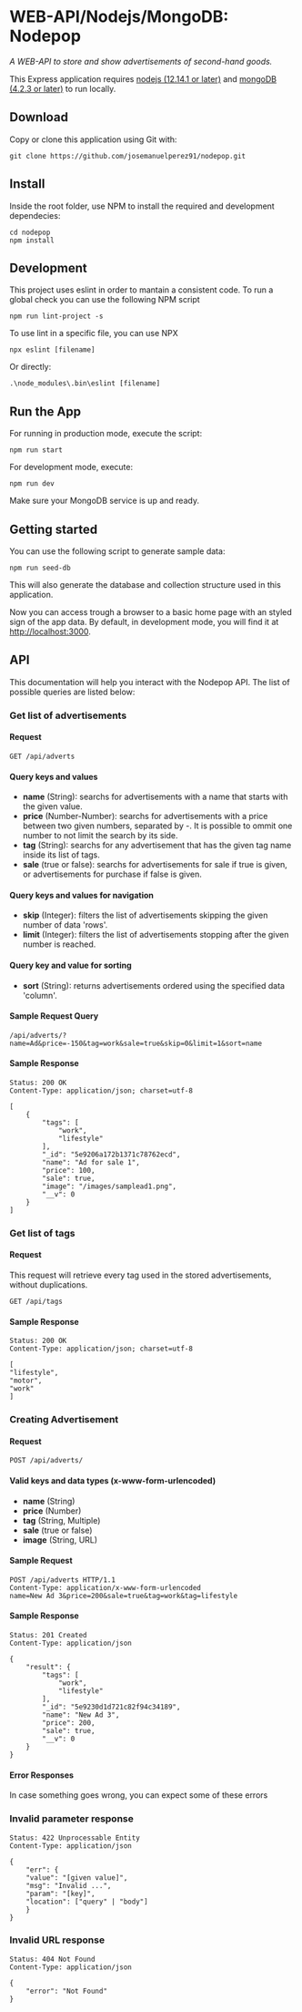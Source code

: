 # WEB-API/Nodejs/MongoDB: Nodepop

_A WEB-API to store and show advertisements of second-hand goods._

This Express application requires [nodejs (12.14.1 or later)](https://nodejs.org/en/download/)
and [mongoDB (4.2.3 or later)](https://www.mongodb.com/download-center)
to run locally.

## Download

Copy or clone this application using Git with:

    git clone https://github.com/josemanuelperez91/nodepop.git

## Install

Inside the root folder, use NPM to install the required and development dependecies:

    cd nodepop
    npm install

## Development

This project uses eslint in order to mantain a consistent code. To run a global check you can use the following NPM script

    npm run lint-project -s

To use lint in a specific file, you can use NPX

    npx eslint [filename]

Or directly:

    .\node_modules\.bin\eslint [filename]

## Run the App

For running in production mode, execute the script:

    npm run start

For development mode, execute:

    npm run dev

Make sure your MongoDB service is up and ready.

## Getting started

You can use the following script to generate sample data:

    npm run seed-db

This will also generate the database and collection structure used in this application.

Now you can access trough a browser to a basic home page with an styled sign of the app data.
By default, in development mode, you will find it at <http://localhost:3000>.

## API

This documentation will help you interact with the Nodepop API. The list of possible
queries are listed below:

### Get list of advertisements

#### Request

`GET /api/adverts`

#### Query keys and values

- **name** (String): searchs for advertisements with a name that starts with the given value.
- **price** (Number-Number): searchs for advertisements with a price between two given numbers, separated by -. It is possible to ommit one number to not limit the search by its side.
- **tag** (String): searchs for any advertisement that has the given tag name inside its list of tags.
- **sale** (true or false): searchs for advertisements for sale if true is given, or advertisements for purchase if false is given.

#### Query keys and values for navigation

- **skip** (Integer): filters the list of advertisements skipping the given number of data 'rows'.
- **limit** (Integer): filters the list of advertisements stopping after the given number is reached.

#### Query key and value for sorting

- **sort** (String): returns advertisements ordered using the specified data 'column'.

#### Sample Request Query

    /api/adverts/?name=Ad&price=-150&tag=work&sale=true&skip=0&limit=1&sort=name

#### Sample Response

    Status: 200 OK
    Content-Type: application/json; charset=utf-8

    [
        {
            "tags": [
                "work",
                "lifestyle"
            ],
            "_id": "5e9206a172b1371c78762ecd",
            "name": "Ad for sale 1",
            "price": 100,
            "sale": true,
            "image": "/images/samplead1.png",
            "__v": 0
        }
    ]

### Get list of tags

#### Request

This request will retrieve every tag used in the stored advertisements, without duplications.

`GET /api/tags`

#### Sample Response

    Status: 200 OK
    Content-Type: application/json; charset=utf-8

    [
    "lifestyle",
    "motor",
    "work"
    ]

### Creating Advertisement

#### Request

`POST /api/adverts/`

#### Valid keys and data types (x-www-form-urlencoded)

- **name** (String)
- **price** (Number)
- **tag** (String, Multiple)
- **sale** (true or false)
- **image** (String, URL)

#### Sample Request

    POST /api/adverts HTTP/1.1
    Content-Type: application/x-www-form-urlencoded
    name=New Ad 3&price=200&sale=true&tag=work&tag=lifestyle

#### Sample Response

    Status: 201 Created
    Content-Type: application/json

    {
        "result": {
            "tags": [
                "work",
                "lifestyle"
            ],
            "_id": "5e9230d1d721c82f94c34189",
            "name": "New Ad 3",
            "price": 200,
            "sale": true,
            "__v": 0
        }
    }

#### Error Responses

In case something goes wrong, you can expect some of these errors

### Invalid parameter response

    Status: 422 Unprocessable Entity
    Content-Type: application/json

    {
        "err": {
        "value": "[given value]",
        "msg": "Invalid ...",
        "param": "[key]",
        "location": ["query" | "body"]
        }
    }

### Invalid URL response

    Status: 404 Not Found
    Content-Type: application/json

    {
        "error": "Not Found"
    }
